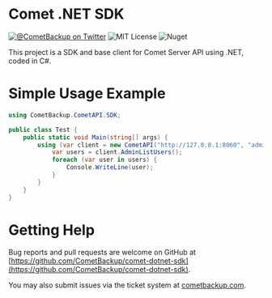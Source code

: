 # Comet .NET SDK

[![@CometBackup on Twitter](http://img.shields.io/badge/twitter-%40CometBackup-blue.svg?style=flat)](https://twitter.com/CometBackup)
![MIT License](https://img.shields.io/github/license/CometBackup/comet-go-sdk)
![Nuget](https://img.shields.io/nuget/v/CometBackup.CometAPI.SDK)

This project is a SDK and base client for Comet Server API using .NET, coded in C#.

# Simple Usage Example
```csharp
using CometBackup.CometAPI.SDK;

public class Test {
    public static void Main(string[] args) {
        using (var client = new CometAPI("http://127.0.0.1:8060", "admin", "admin")) {
            var users = client.AdminListUsers();
            foreach (var user in users) {
                Console.WriteLine(user);
            }
        }
    }
}
```

# Getting Help

Bug reports and pull requests are welcome on GitHub at [https://github.com/CometBackup/comet-dotnet-sdk](https://github.com/CometBackup/comet-dotnet-sdk).

You may also submit issues via the ticket system at [cometbackup.com](https://cometbackup.com/).
